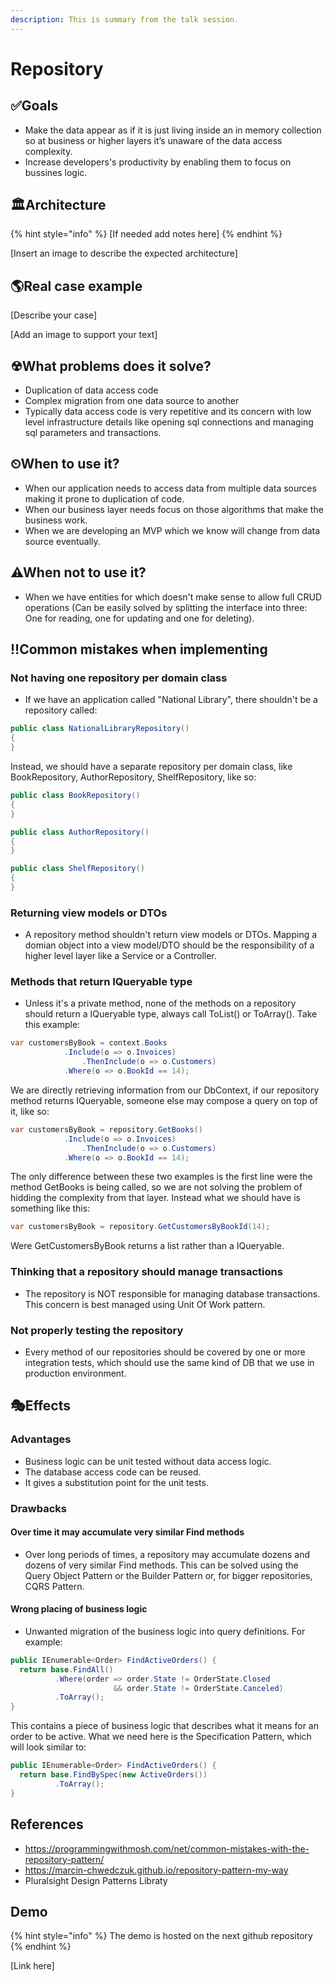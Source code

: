 ```yaml
---
description: This is summary from the talk session.
---
```


# Repository

## ✅Goals

* Make the data appear as if it is just living inside an in memory collection so at business or higher layers it’s unaware of the data access complexity.
* Increase developers's productivity by enabling them to focus on bussines logic.

## 🏛Architecture

{% hint style="info" %}
\[If needed add notes here\]
{% endhint %}

\[Insert an image to describe the expected architecture\]

## 🌎Real case example

\[Describe your case\]

\[Add an image to support your text\]

## ☢What problems does it solve?

* Duplication of data access code
* Complex migration from one data source to another
* Typically data access code is very repetitive and its concern with low level infrastructure details like opening sql connections and managing sql parameters and transactions.

## ⏲When to use it?

* When our application needs to access data from multiple data sources making it prone to duplication of code.
* When our business layer needs focus on those algorithms that make the business work.
* When we are developing an MVP which we know will change from data source eventually.

## ⚠When not to use it?

* When we have entities for which doesn't make sense to allow full CRUD operations (Can be easily solved by splitting the interface into three: One for reading, one for updating and one for deleting).

## ‼Common mistakes when implementing

### Not having one repository per domain class

* If we have an application called "National Library", there shouldn't be a repository called:
```csharp
public class NationalLibraryRepository() 
{
}
```
Instead, we should have a separate repository per domain class, like BookRepository, AuthorRepository, ShelfRepository, like so:
 ```csharp
public class BookRepository() 
{
}

public class AuthorRepository() 
{
}

public class ShelfRepository() 
{
}
```

### Returning view models or DTOs

* A repository method shouldn't return view models or DTOs. Mapping a domian object into a view model/DTO should be the responsibility of a higher level layer like a Service or a Controller.

### Methods that return IQueryable<T> type

* Unless it's a private method, none of the methods on a repository should return a IQueryable<T> type, always call ToList() or ToArray().
Take this example:
```csharp
var customersByBook = context.Books
			.Include(o => o.Invoices)
				.ThenInclude(o => o.Customers)
			.Where(o => o.BookId == 14);
```
We are directly retrieving information from our DbContext, if our repository method returns IQueryable, someone else may compose a query on top of it, like so:
```csharp
var customersByBook = repository.GetBooks()
			.Include(o => o.Invoices)
				.ThenInclude(o => o.Customers)
			.Where(o => o.BookId == 14);
```
The only difference between these two examples is the first line were the method GetBooks is being called, so we are not solving the problem of hidding the complexity from that layer. Instead what we should have is something like this:
```csharp
var customersByBook = repository.GetCustomersByBookId(14);
```
Were GetCustomersByBook returns a list rather than a IQueryable.

### Thinking that a repository should manage transactions

* The repository is NOT responsible for managing database transactions. This concern is best managed using Unit Of Work pattern.

### Not properly testing the repository

* Every method of our repositories should be covered by one or more integration tests, which should use the same kind of DB that we use in production environment.

## 🎭Effects

### Advantages

* Business logic can be unit tested without data access logic.
* The database access code can be reused.
* It gives a substitution point for the unit tests.

### Drawbacks

#### Over time it may accumulate very similar Find methods

* Over long periods of times, a repository may accumulate dozens and dozens of very similar Find methods. This can be solved using the Query Object Pattern or the Builder Pattern or, for bigger repositories, CQRS Pattern.

#### Wrong placing of business logic

* Unwanted migration of the business logic into query definitions. For example:

```csharp
public IEnumerable<Order> FindActiveOrders() {
  return base.FindAll()
          .Where(order => order.State != OrderState.Closed 
                       && order.State != OrderState.Canceled)
          .ToArray();
}
```
This contains a piece of business logic that describes what it means for an order to be active. What we need here is the Specification Pattern, which will look similar to:

```csharp
public IEnumerable<Order> FindActiveOrders() {
  return base.FindBySpec(new ActiveOrders())
          .ToArray();
}
```

## References

* https://programmingwithmosh.com/net/common-mistakes-with-the-repository-pattern/
* https://marcin-chwedczuk.github.io/repository-pattern-my-way
* Pluralsight Design Patterns Libraty

## Demo 

{% hint style="info" %}
The demo is hosted on the next github repository
{% endhint %}

\[Link here\]


